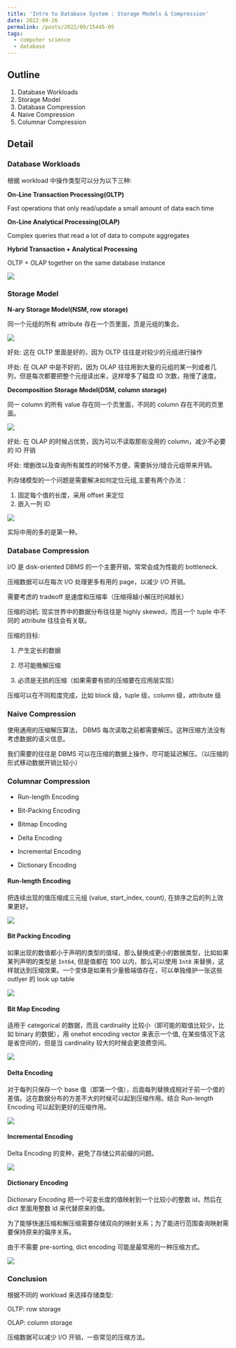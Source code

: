 ```yaml
---
title: 'Intro to Database System : Storage Models & Compression'
date: 2022-09-26
permalink: /posts/2022/09/15445-05
tags:
  - computer science
  - database
---
```


## Outline
1. Database Workloads
2. Storage Model
3. Database Compression
4. Naive Compression
5. Columnar Compression

## Detail

### Database Workloads

根据 workload 中操作类型可以分为以下三种:

**On-Line Transaction Processing(OLTP)**

Fast operations that only read/update a small amount of data each time

**On-Line Analytical Processing(OLAP)**

Complex queries that read a lot of data to compute aggregates

**Hybrid Transaction + Analytical Processing**

OLTP + OLAP together on the same database instance

![](https://github.com/tiebreaker4869/images/blob/main/post/db051.png?raw=true)

### Storage Model

**N-ary Storage Model(NSM, row storage)**

同一个元组的所有 attribute 存在一个页里面，页是元组的集合。

![](https://github.com/tiebreaker4869/images/blob/main/post/db052.png?raw=true)

好处: 这在 OLTP 里面是好的，因为 OLTP 往往是对较少的元组进行操作

坏处: 在 OLAP 中是不好的，因为 OLAP 往往用到大量的元组的某一列或者几列，但是每次都要把整个元组读出来，这样增多了磁盘 IO 次数，拖慢了速度。

**Decomposition Storage Model(DSM, column storage)**

同一 column 的所有 value 存在同一个页里面，不同的 column 存在不同的页里面。

![](https://github.com/tiebreaker4869/images/blob/main/post/db053.png?raw=true)

好处: 在 OLAP 的时候占优势，因为可以不读取那些没用的 column，减少不必要的 IO 开销

坏处: 增删改以及查询所有属性的时候不方便，需要拆分/缝合元组带来开销。

列存储模型的一个问题是需要解决如何定位元组,主要有两个办法：

1. 固定每个值的长度，采用 offset 来定位
2. 嵌入一列 ID

![](https://github.com/tiebreaker4869/images/blob/main/post/db054.png?raw=true)

实际中用的多的是第一种。

### Database Compression

I/O 是 disk-oriented DBMS 的一个主要开销，常常会成为性能的 bottleneck.

压缩数据可以在每次 I/O 处理更多有用的 page，以减少 I/O 开销。

需要考虑的 tradeoff 是速度和压缩率（压缩得越小解压时间越长）

压缩的动机: 现实世界中的数据分布往往是 highly skewed，而且一个 tuple 中不同的 attribute 往往会有关联。

压缩的目标:

1. 产生定长的数据

2. 尽可能晚解压缩

3. 必须是无损的压缩（如果需要有损的压缩要在应用层实现）

压缩可以在不同粒度完成，比如 block 级，tuple 级，column 级，attribute 级

### Naive Compression

使用通用的压缩解压算法， DBMS 每次读取之前都需要解压。这种压缩方法没有考虑数据的语义信息。

我们需要的往往是 DBMS 可以在压缩的数据上操作，尽可能延迟解压。（以压缩的形式移动数据开销比较小）

### Columnar Compression

- Run-length Encoding

- Bit-Packing Encoding

- Bitmap Encoding

- Delta Encoding

- Incremental Encoding

- Dictionary Encoding

#### Run-length Encoding

把连续出现的值压缩成三元组 (value, start_index, count), 在排序之后的列上效果更好。

![](https://github.com/tiebreaker4869/images/blob/main/post/db055.png?raw=true)

#### Bit Packing Encoding

如果出现的数值都小于声明的类型的值域，那么替换成更小的数据类型，比如如果某列声明的类型是 `Int64`, 但是值都在 100 以内，那么可以使用 `Int8` 来替换，这样就达到压缩效果。一个变体是如果有少量极端值存在，可以单独维护一张这些 outlyer 的 look up table

![](https://github.com/tiebreaker4869/images/blob/main/post/db056.png?raw=true)

#### Bit Map Encoding

适用于 categorical 的数据，而且 cardinality 比较小（即可能的取值比较少，比如 binary 的数据），用 onehot encoding vector 来表示一个值, 在某些情况下这是省空间的，但是当 cardinality 较大的时候会更浪费空间。

![](https://github.com/tiebreaker4869/images/blob/main/post/db057.png?raw=true)

#### Delta Encoding

对于每列只保存一个 base 值（即第一个值），后面每列替换成相对于前一个值的差值。这在数据分布的方差不大的时候可以起到压缩作用。结合 Run-length Encoding 可以起到更好的压缩作用。

![](https://github.com/tiebreaker4869/images/blob/main/post/db058.png?raw=true)

#### Incremental Encoding

Delta Encoding 的变种，避免了存储公共前缀的问题。

![](https://github.com/tiebreaker4869/images/blob/main/post/db059.png?raw=true)

#### Dictionary Encoding

Dictionary Encoding 把一个可变长度的值映射到一个比较小的整数 id，然后在 dict 里面用整数 id 来代替原来的值。

为了能够快速压缩和解压缩需要存储双向的映射关系；为了能进行范围查询映射需要保持原来的偏序关系。

由于不需要 pre-sorting, dict encoding 可能是最常用的一种压缩方式。

![](https://github.com/tiebreaker4869/images/blob/main/post/db0510.png?raw=true)

### Conclusion

根据不同的 workload 来选择存储类型:

OLTP: row storage

OLAP: column storage

压缩数据可以减少 I/O 开销，一些常见的压缩方法。

